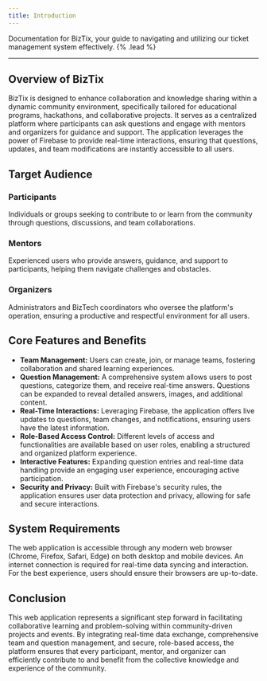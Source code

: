 ```yaml
---
title: Introduction
---
```


Documentation for BizTix, your guide to navigating and utilizing our ticket management system effectively. {% .lead %}

<!-- {% quick-links %}

{% quick-link title="Quickstart" icon="installation" href="/" description="Step-by-step guides to setting up your system and installing the library." /%}

{% quick-link title="Architecture guide" icon="presets" href="/" description="Learn how the internals work and contribute." /%}

{% quick-link title="Plugins" icon="plugins" href="/" description="Extend the library with third-party plugins or write your own." /%}

{% quick-link title="API reference" icon="theming" href="/" description="Learn to easily customize and modify your app's visual design to fit your brand." /%}

{% /quick-links %} -->

---

## Overview of BizTix

BizTix is designed to enhance collaboration and knowledge sharing within a dynamic community environment, specifically tailored for educational programs, hackathons, and collaborative projects. It serves as a centralized platform where participants can ask questions and engage with mentors and organizers for guidance and support. The application leverages the power of Firebase to provide real-time interactions, ensuring that questions, updates, and team modifications are instantly accessible to all users.

## Target Audience

### Participants

Individuals or groups seeking to contribute to or learn from the community through questions, discussions, and team collaborations.

### Mentors

Experienced users who provide answers, guidance, and support to participants, helping them navigate challenges and obstacles.

### Organizers

Administrators and BizTech coordinators who oversee the platform's operation, ensuring a productive and respectful environment for all users.

## Core Features and Benefits

- **Team Management:** Users can create, join, or manage teams, fostering collaboration and shared learning experiences.
- **Question Management:** A comprehensive system allows users to post questions, categorize them, and receive real-time answers. Questions can be expanded to reveal detailed answers, images, and additional content.
- **Real-Time Interactions:** Leveraging Firebase, the application offers live updates to questions, team changes, and notifications, ensuring users have the latest information.
- **Role-Based Access Control:** Different levels of access and functionalities are available based on user roles, enabling a structured and organized platform experience.
- **Interactive Features:** Expanding question entries and real-time data handling provide an engaging user experience, encouraging active participation.
- **Security and Privacy:** Built with Firebase's security rules, the application ensures user data protection and privacy, allowing for safe and secure interactions.

## System Requirements

The web application is accessible through any modern web browser (Chrome, Firefox, Safari, Edge) on both desktop and mobile devices. An internet connection is required for real-time data syncing and interaction. For the best experience, users should ensure their browsers are up-to-date.

## Conclusion

This web application represents a significant step forward in facilitating collaborative learning and problem-solving within community-driven projects and events. By integrating real-time data exchange, comprehensive team and question management, and secure, role-based access, the platform ensures that every participant, mentor, and organizer can efficiently contribute to and benefit from the collective knowledge and experience of the community.

